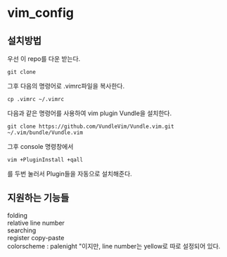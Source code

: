 # vim_config

## 설치방법
우선 이 repo를 다운 받는다.
~~~
git clone 
~~~
그후 다음의 명령어로 .vimrc파일을 복사한다.
~~~
cp .vimrc ~/.vimrc
~~~

다음과 같은 명령어를 사용하여 vim plugin Vundle을 설치한다.  
```
git clone https://github.com/VundleVim/Vundle.vim.git ~/.vim/bundle/Vundle.vim
```

그후 console 명령창에서  
```
vim +PluginInstall +qall
```
를 두번 눌러서 Plugin들을 자동으로 설치해준다.

## 지원하는 기능들 
folding   
relative line number     
searching   
register copy-paste   
colorscheme : palenight "이지만, line number는 yellow로 따로 설정되어 있다.  
